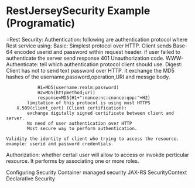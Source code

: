# RestJerseySecurity Example (Programatic)
=Rest Security:
Authentication:
	following are authentication protocol where Rest service using:
		Basic:
			Simplest protocol over HTTP.
			Client sends Base-64 encoded userid and password within request header.
			if user failed to authenticate the server send response 401 Unauthorization code.
			WWW-Authenticate: tell which authentication protocol client should use.
		Digest:
			Client has not to send text password over HTTP.
			It exchange the MD5 hashes of the username,password,operation,URI and messge body.
			
				H1=MD5(username:realm:password)
				H2=MD5(httpmethod;uri)
				response=MD5(H1+":nonce:nc:cnonce:qop:"+H2)
			limitation of this protocol is using must HTTPS
		X.509(client_cert) (Client certification):
			exchange digitally signed certificate between client and server.
			No need of user authentication over HTTP
			Most secure way to perform authentication.

	Validity the identity of client who trying to access the resource.
	example: userid and password credentials.
	
Authorization:
	whether certail user will allow to access or invokde perticular resource.
	It performs by associating one or more roles.


Configuring Security
	Container managed security
	JAX-RS SecurityContext
	Declarative Security
